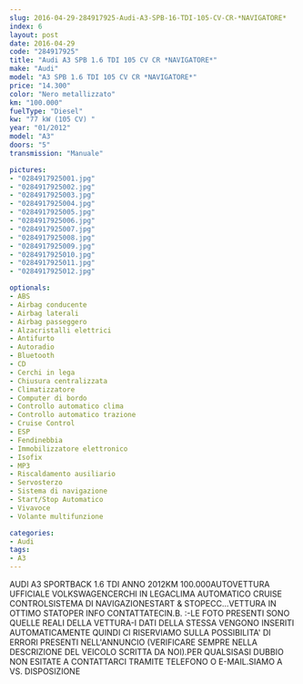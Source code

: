 ```yaml
---
slug: 2016-04-29-284917925-Audi-A3-SPB-16-TDI-105-CV-CR-*NAVIGATORE*
index: 6
layout: post
date: 2016-04-29
code: "284917925"
title: "Audi A3 SPB 1.6 TDI 105 CV CR *NAVIGATORE*"
make: "Audi"
model: "A3 SPB 1.6 TDI 105 CV CR *NAVIGATORE*"
price: "14.300"
color: "Nero metallizzato"
km: "100.000"
fuelType: "Diesel"
kw: "77 kW (105 CV) "
year: "01/2012"
model: "A3"
doors: "5"
transmission: "Manuale"

pictures:
- "0284917925001.jpg"
- "0284917925002.jpg"
- "0284917925003.jpg"
- "0284917925004.jpg"
- "0284917925005.jpg"
- "0284917925006.jpg"
- "0284917925007.jpg"
- "0284917925008.jpg"
- "0284917925009.jpg"
- "0284917925010.jpg"
- "0284917925011.jpg"
- "0284917925012.jpg"

optionals:
- ABS
- Airbag conducente
- Airbag laterali
- Airbag passeggero
- Alzacristalli elettrici
- Antifurto
- Autoradio
- Bluetooth
- CD
- Cerchi in lega
- Chiusura centralizzata
- Climatizzatore
- Computer di bordo
- Controllo automatico clima
- Controllo automatico trazione
- Cruise Control
- ESP
- Fendinebbia
- Immobilizzatore elettronico
- Isofix
- MP3
- Riscaldamento ausiliario
- Servosterzo
- Sistema di navigazione
- Start/Stop Automatico
- Vivavoce
- Volante multifunzione

categories:
- Audi
tags:
- A3
---
```

AUDI A3 SPORTBACK 1.6 TDI ANNO 2012KM 100.000AUTOVETTURA UFFICIALE VOLKSWAGENCERCHI IN LEGACLIMA AUTOMATICO CRUISE CONTROLSISTEMA DI NAVIGAZIONESTART & STOPECC...VETTURA IN OTTIMO STATOPER INFO CONTATTATECIN.B. :-LE FOTO PRESENTI SONO QUELLE REALI DELLA VETTURA-I DATI DELLA STESSA VENGONO INSERITI AUTOMATICAMENTE QUINDI CI RISERVIAMO SULLA POSSIBILITA' DI ERRORI PRESENTI NELL'ANNUNCIO (VERIFICARE SEMPRE NELLA DESCRIZIONE DEL VEICOLO SCRITTA DA NOI).PER QUALSISASI DUBBIO NON ESITATE A CONTATTARCI TRAMITE TELEFONO O E-MAIL.SIAMO A VS. DISPOSIZIONE